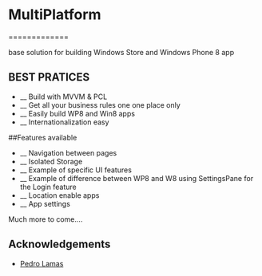 # MultiPlatform
=============

base solution for building Windows Store and Windows Phone 8 app

## BEST PRATICES 

* __ Build with MVVM & PCL
* __ Get all your business rules one one place only
* __ Easily build WP8 and Win8 apps
* __ Internationalization easy


##Features available

* __ Navigation between pages
* __ Isolated Storage 
* __ Example of specific UI features
* __ Example of difference between WP8 and W8 using SettingsPane for the Login feature
* __ Location enable apps 
* __ App settings

Much more to come.... 


## Acknowledgements

* [Pedro Lamas](https://twitter.com/PedroLamas)

